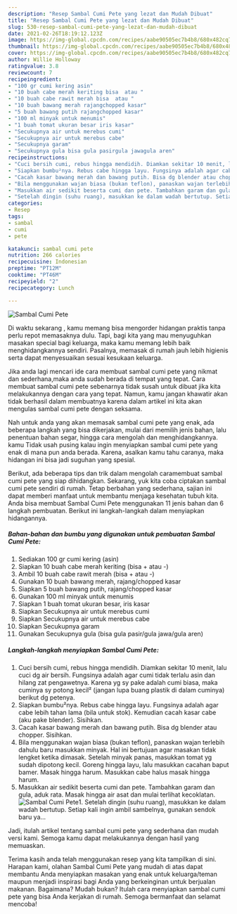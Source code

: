```yaml
---
description: "Resep Sambal Cumi Pete yang lezat dan Mudah Dibuat"
title: "Resep Sambal Cumi Pete yang lezat dan Mudah Dibuat"
slug: 530-resep-sambal-cumi-pete-yang-lezat-dan-mudah-dibuat
date: 2021-02-26T18:19:12.123Z
image: https://img-global.cpcdn.com/recipes/aabe90505ec7b4b8/680x482cq70/sambal-cumi-pete-foto-resep-utama.jpg
thumbnail: https://img-global.cpcdn.com/recipes/aabe90505ec7b4b8/680x482cq70/sambal-cumi-pete-foto-resep-utama.jpg
cover: https://img-global.cpcdn.com/recipes/aabe90505ec7b4b8/680x482cq70/sambal-cumi-pete-foto-resep-utama.jpg
author: Willie Holloway
ratingvalue: 3.8
reviewcount: 7
recipeingredient:
- "100 gr cumi kering asin"
- "10 buah cabe merah keriting bisa  atau "
- "10 buah cabe rawit merah bisa  atau "
- "10 buah bawang merah rajangchopped kasar"
- "5 buah bawang putih rajangchopped kasar"
- "100 ml minyak untuk menumis"
- "1 buah tomat ukuran besar iris kasar"
- "Secukupnya air untuk merebus cumi"
- "Secukupnya air untuk merebus cabe"
- "Secukupnya garam"
- "Secukupnya gula bisa gula pasirgula jawagula aren"
recipeinstructions:
- "Cuci bersih cumi, rebus hingga mendidih. Diamkan sekitar 10 menit, lalu cuci dg air bersih. Fungsinya adalah agar cumi tidak terlalu asin dan hilang zat pengawetnya. Karena yg sy pake adalah cumi biasa, maka cuminya sy potong kecil² (jangan lupa buang plastik di dalam cuminya) berikut dg petenya."
- "Siapkan bumbu²nya. Rebus cabe hingga layu. Fungsinya adalah agar cabe lebih tahan lama (bila untuk stok). Kemudian cacah kasar cabe (aku pake blender). Sisihkan."
- "Cacah kasar bawang merah dan bawang putih. Bisa dg blender atau chopper. Sisihkan."
- "Bila menggunakan wajan biasa (bukan teflon), panaskan wajan terlebih dahulu baru masukkan minyak. Hal ini bertujuan agar masakan tidak lengket ketika dimasak. Setelah minyak panas, masukkan tomat yg sudah dipotong kecil. Goreng hingga layu, lalu masukkan cacahan baput bamer. Masak hingga harum. Masukkan cabe halus masak hingga harum."
- "Masukkan air sedikit beserta cumi dan pete. Tambahkan garam dan gula, aduk rata. Masak hingga air asat dan mulai terlihat kecoklatan."
- "Setelah dingin (suhu ruang), masukkan ke dalam wadah bertutup. Setiap kali ingin ambil sambelnya, gunakan sendok baru ya..."
categories:
- Resep
tags:
- sambal
- cumi
- pete

katakunci: sambal cumi pete 
nutrition: 266 calories
recipecuisine: Indonesian
preptime: "PT12M"
cooktime: "PT46M"
recipeyield: "2"
recipecategory: Lunch

---
```



![Sambal Cumi Pete](https://img-global.cpcdn.com/recipes/aabe90505ec7b4b8/680x482cq70/sambal-cumi-pete-foto-resep-utama.jpg)

Di waktu  sekarang , kamu memang bisa mengorder hidangan praktis tanpa perlu repot memasaknya dulu. Tapi, bagi kita yang mau menyuguhkan masakan special bagi keluarga, maka kamu memang lebih baik menghidangkannya sendiri. Pasalnya, memasak di rumah jauh lebih higienis serta dapat menyesuaikan sesuai kesukaan keluarga.

Jika anda lagi mencari ide cara membuat sambal cumi pete yang nikmat dan sederhana,maka anda sudah berada di tempat yang tepat. Cara membuat sambal cumi pete  sebenarnya tidak susah untuk dibuat jika kita melakukannya dengan cara yang tepat. Namun, kamu jangan khawatir akan tidak berhasil dalam membuatnya 
karena dalam artikel ini kita akan mengulas sambal cumi pete dengan seksama.  



Nah untuk anda yang akan memasak sambal cumi pete yang enak, ada beberapa langkah yang bisa dikerjakan, mulai dari memilih jenis bahan, lalu penentuan bahan segar, hingga cara mengolah dan menghidangkannya. kamu Tidak usah pusing kalau ingin menyiapkan sambal cumi pete yang enak di mana pun anda berada. Karena, asalkan kamu  tahu caranya, maka hidangan ini bisa jadi suguhan yang spesial.

Berikut, ada beberapa tips dan trik dalam mengolah caramembuat sambal cumi pete yang siap dihidangkan. Sekarang, yuk kita coba ciptakan sambal cumi pete sendiri di rumah. Tetap berbahan yang sederhana, sajian ini dapat memberi manfaat untuk membantu menjaga kesehatan tubuh kita. Anda bisa membuat Sambal Cumi Pete menggunakan 11 jenis bahan dan 6 langkah pembuatan. Berikut ini langkah-langkah dalam menyiapkan hidangannya.

<!--inarticleads1-->

##### Bahan-bahan dan bumbu yang digunakan untuk pembuatan Sambal Cumi Pete:

1. Sediakan 100 gr cumi kering (asin)
1. Siapkan 10 buah cabe merah keriting (bisa + atau -)
1. Ambil 10 buah cabe rawit merah (bisa + atau -)
1. Gunakan 10 buah bawang merah, rajang/chopped kasar
1. Siapkan 5 buah bawang putih, rajang/chopped kasar
1. Gunakan 100 ml minyak untuk menumis
1. Siapkan 1 buah tomat ukuran besar, iris kasar
1. Siapkan Secukupnya air untuk merebus cumi
1. Siapkan Secukupnya air untuk merebus cabe
1. Siapkan Secukupnya garam
1. Gunakan Secukupnya gula (bisa gula pasir/gula jawa/gula aren)




<!--inarticleads2-->

##### Langkah-langkah menyiapkan Sambal Cumi Pete:

1. Cuci bersih cumi, rebus hingga mendidih. Diamkan sekitar 10 menit, lalu cuci dg air bersih. Fungsinya adalah agar cumi tidak terlalu asin dan hilang zat pengawetnya. Karena yg sy pake adalah cumi biasa, maka cuminya sy potong kecil² (jangan lupa buang plastik di dalam cuminya) berikut dg petenya.
1. Siapkan bumbu²nya. Rebus cabe hingga layu. Fungsinya adalah agar cabe lebih tahan lama (bila untuk stok). Kemudian cacah kasar cabe (aku pake blender). Sisihkan.
1. Cacah kasar bawang merah dan bawang putih. Bisa dg blender atau chopper. Sisihkan.
1. Bila menggunakan wajan biasa (bukan teflon), panaskan wajan terlebih dahulu baru masukkan minyak. Hal ini bertujuan agar masakan tidak lengket ketika dimasak. Setelah minyak panas, masukkan tomat yg sudah dipotong kecil. Goreng hingga layu, lalu masukkan cacahan baput bamer. Masak hingga harum. Masukkan cabe halus masak hingga harum.
1. Masukkan air sedikit beserta cumi dan pete. Tambahkan garam dan gula, aduk rata. Masak hingga air asat dan mulai terlihat kecoklatan.
<img src="//assets-global.cpcdn.com/assets/icons/button_play-2c75c40dde080a61004c1f40b05d8f140eaff45d7e9e6481dc71c63d2e7c4909.png" alt="Sambal Cumi Pete">1. Setelah dingin (suhu ruang), masukkan ke dalam wadah bertutup. Setiap kali ingin ambil sambelnya, gunakan sendok baru ya...




Jadi, itulah artikel tentang  sambal cumi pete  yang sederhana dan mudah versi kami. Semoga kamu dapat melakukannya dengan hasil yang memuaskan. 

Terima kasih anda telah menggunakan resep yang kita tampilkan di sini. Harapan kami, olahan  Sambal Cumi Pete yang mudah di atas dapat membantu Anda menyiapkan masakan yang enak untuk keluarga/teman maupun menjadi inspirasi bagi Anda yang berkeinginan untuk berjualan makanan. Bagaimana? Mudah bukan? Itulah cara menyiapkan sambal cumi pete yang bisa Anda kerjakan di rumah. Semoga bermanfaat dan selamat mencoba!


